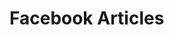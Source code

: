 <html>
  <head><meta name="facebook-domain-verification" content="3to2csxeg0anrgdmdvuhb4k0yyk793" /></head>
<body>
<h1>Facebook Articles</h1>

</body>
</html>


